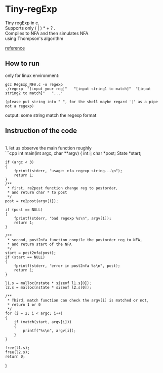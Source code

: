 # Tiny-regExp
Tiny regExp in c.
<br>
Supports only ( | ) * + ? .
<br>
Compiles to NFA and then simulates NFA
<br>
using Thompson's algorithm

[reference](https://swtch.com/~rsc/regexp/regexp1.html)

## How to run
only for linux environment:
```
gcc RegExp_NFA.c -o regexp 
./regexp  "[input your reg]"   "[input string1 to match]"  "[input string2 to match]"   "..."

(please put string into " ", for the shell maybe regard '|' as a pipe not a regexp)
```
output:  some string match the regexp format 

## Instruction of the code
<br>
1. let us observe the main function roughly
<br>
```cpp
int main(int argc, char **argv)
{
    int i;
    char *post;
    State *start;

    if (argc < 3)
    {
        fprintf(stderr, "usage: nfa regexp string...\n");
        return 1;
    }
    /**
     * first, re2post function change reg to postorder, 
     * and return char * to post
     */
    post = re2post(argv[1]);    

    if (post == NULL)
    {
        fprintf(stderr, "bad regexp %s\n", argv[1]);
        return 1;
    }

    /**
     * second, post2nfa function compile the postorder reg to NFA, 
     * and return start of the NFA
     */
    start = post2nfa(post);
    if (start == NULL)
    {
        fprintf(stderr, "error in post2nfa %s\n", post);
        return 1;
    }

    l1.s = malloc(nstate * sizeof l1.s[0]);
    l2.s = malloc(nstate * sizeof l2.s[0]);

    /**
     * Third, match function can check the argv[i] is matched or not, 
     * return 1 or 0
     */
    for (i = 2; i < argc; i++)
    {
        if (match(start, argv[i]))
        {
            printf("%s\n", argv[i]);
        }
    }

    free(l1.s);
    free(l2.s);
    return 0;
}
```

